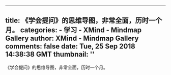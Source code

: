 
---
title: 《学会提问》的思维导图，非常全面，历时一个月。
categories: 
    - 学习
    - XMind - Mindmap Gallery
author: XMind - Mindmap Gallery
comments: false
date: Tue, 25 Sep 2018 14:38:38 GMT
thumbnail: ''
---

<div>   
《学会提问》的思维导图，非常全面，历时一个月。  
</div>
            